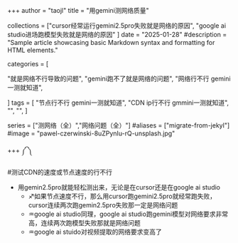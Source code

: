 +++
author = "taojl"
title = "用gemini测网络质量"



collections = ["cursor经常运行gemini2.5pro失败就是网络的原因",
"google ai studio进场跑模型失败就是网络的原因"
]
date = "2025-01-28"
#description = "Sample article showcasing basic Markdown syntax and formatting for HTML elements."

categories = [

"就是网络不行导致的问题",
"gemini跑不了就是网络的问题",
 "网络行不行 gemini一测就知道",

]
tags = [
    "节点行不行 gemini一测就知道",
    "CDN ip行不行 gmmini一测就知道",
    "",
    "",
]

series = ["测网络（全）","网络问题（全）"]
#aliases = ["migrate-from-jekyl"]
#image = "pawel-czerwinski-8uZPynIu-rQ-unsplash.jpg"

+++
༼ ༽

#测试CDN的速度或节点速度的行不行
- 用gemin2.5pro就能轻松测出来，无论是在cursor还是在google ai studio
	- ♐如果节点速度不行，那么用cursor跑gemini2.5pro就经常跑失败，cursor连续两次跑gemin2.5pro失败那一定是网络问题
	- ♒google ai studio同理，google ai studio跑gemini模型对网络要求非常高，连续两次跑模型失败那就是网络问题
	- ♒google ai stuido对视频提取的网络要求变高了